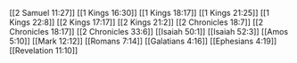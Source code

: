 [[2 Samuel 11:27]]
[[1 Kings 16:30]]
[[1 Kings 18:17]]
[[1 Kings 21:25]]
[[1 Kings 22:8]]
[[2 Kings 17:17]]
[[2 Kings 21:2]]
[[2 Chronicles 18:7]]
[[2 Chronicles 18:17]]
[[2 Chronicles 33:6]]
[[Isaiah 50:1]]
[[Isaiah 52:3]]
[[Amos 5:10]]
[[Mark 12:12]]
[[Romans 7:14]]
[[Galatians 4:16]]
[[Ephesians 4:19]]
[[Revelation 11:10]]
